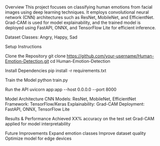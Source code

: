 Overview
This project focuses on classifying human emotions from facial images using deep learning techniques. It employs convolutional neural network (CNN) architectures such as ResNet, MobileNet, and EfficientNet. Grad-CAM is used for model explainability, and the trained model is deployed using FastAPI, ONNX, and TensorFlow Lite for efficient inference.

Dataset
Classes: Angry, Happy, Sad

Setup Instructions

Clone the Repository
git clone https://github.com/your-username/Human-Emotion-Detection.git
cd Human-Emotion-Detection

Install Dependencies
pip install -r requirements.txt

Train the Model
python train.py

Run the API
uvicorn app:app --host 0.0.0.0 --port 8000

Model Architecture
CNN Models: ResNet, MobileNet, EfficientNet
Framework: TensorFlow/Keras
Explainability: Grad-CAM
Deployment: FastAPI, ONNX, TensorFlow Lite

Results & Performance
Achieved XX% accuracy on the test set
Grad-CAM applied for model interpretability

Future Improvements
Expand emotion classes
Improve dataset quality
Optimize model for edge devices
